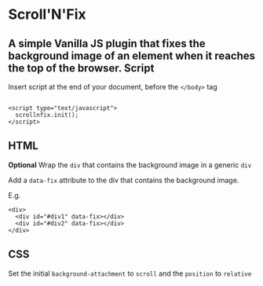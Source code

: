 Scroll'N'Fix
==
A simple Vanilla JS plugin that fixes the background image of an element when it reaches the top of the browser.
Script
--
Insert script at the end of your document, before the `</body>` tag

```

<script type="text/javascript">
  scrollnfix.init();
</script>
```

HTML
--

**Optional** Wrap the `div` that contains the background image in a generic `div`

Add a `data-fix` attribute to the div that contains the background image.

E.g.

```
<div>
  <div id="#div1" data-fix></div>
  <div id="#div2" data-fix></div>
</div>
```

CSS
--
Set the initial `background-attachment` to `scroll` and the `position` to `relative`
